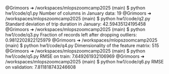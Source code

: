 @Grimoors ➜ /workspaces/mlopszoomcamp2025 (main) $ python hw1/code/q1.py
Number of columns in January data: 19
@Grimoors ➜ /workspaces/mlopszoomcamp2025 (main) $ python hw1/code/q2.py
Standard deviation of trip duration in January: 42.59435124195458
@Grimoors ➜ /workspaces/mlopszoomcamp2025 (main) $ python hw1/code/q3.py
Fraction of records left after dropping outliers: 0.9812202822125979
@Grimoors ➜ /workspaces/mlopszoomcamp2025 (main) $ python hw1/code/q4.py
Dimensionality of the feature matrix: 515
@Grimoors ➜ /workspaces/mlopszoomcamp2025 (main) $ python hw1/code/q5.py
RMSE on train: 7.649261932106969
@Grimoors ➜ /workspaces/mlopszoomcamp2025 (main) $ python hw1/code/q6.py
RMSE on validation: 7.811818743246608